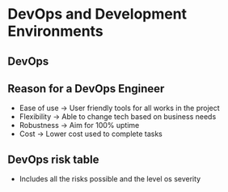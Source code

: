 # DevOps and Development Environments 

## DevOps

## Reason for a DevOps Engineer
- Ease of use -> User friendly tools for all works in the project
- Flexibility -> Able to change tech based on business needs
- Robustness -> Aim for 100% uptime
- Cost -> Lower cost used to complete tasks

## DevOps risk table
- Includes all the risks possible and the level os severity 


